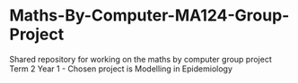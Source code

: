 # Maths-By-Computer-MA124-Group-Project
Shared repository for working on the maths by computer group project Term 2 Year 1 - Chosen project is Modelling in Epidemiology
